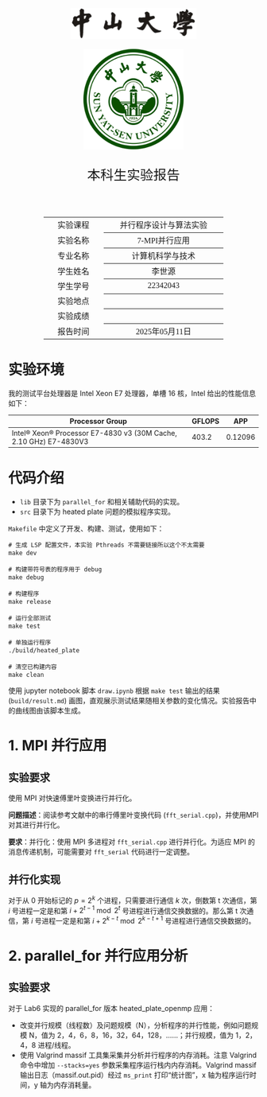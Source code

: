 <div class="cover" style="page-break-after:always;font-family:方正公文仿宋;width:100%;height:100%;border:none;margin: 0 auto;text-align:center;">
    <div style="width:50%;margin: 0 auto;height:0;padding-bottom:10%;">
        </br>
        <img src="../sysu-name.png" alt="校名" style="width:100%;"/>
    </div>
    </br></br>
    <div style="width:40%;margin: 0 auto;height:0;padding-bottom:40%;">
        <img src="../sysu.png" alt="校徽" style="width:100%;"/>
    </div>
		</br></br></br>
    <span style="font-family:华文黑体Bold;text-align:center;font-size:20pt;margin: 10pt auto;line-height:30pt;">本科生实验报告</span>
    </br>
    </br>
    <table style="border:none;text-align:center;width:72%;font-family:仿宋;font-size:14px; margin: 0 auto;">
    <tbody style="font-family:方正公文仿宋;font-size:12pt;">
        <tr style="font-weight:normal;"> 
            <td style="width:20%;text-align:center;">实验课程</td>
            <td style="width:40%;font-weight:normal;border-bottom: 1px solid;text-align:center;font-family:华文仿宋">并行程序设计与算法实验</td>
      </tr>
        <tr style="font-weight:normal;"> 
            <td style="width:20%;text-align:center;">实验名称</td>
            <td style="width:40%;font-weight:normal;border-bottom: 1px solid;text-align:center;font-family:华文仿宋">7-MPI并行应用</td>
      </tr>
        <tr style="font-weight:normal;"> 
            <td style="width:20%;text-align:center;">专业名称</td>
            <td style="width:40%;font-weight:normal;border-bottom: 1px solid;text-align:center;font-family:华文仿宋">计算机科学与技术</td>
      </tr>
        <tr style="font-weight:normal;"> 
            <td style="width:20%;text-align:center;">学生姓名</td>
            <td style="width:40%;font-weight:normal;border-bottom: 1px solid;text-align:center;font-family:华文仿宋">李世源</td>
      </tr>
        <tr style="font-weight:normal;"> 
            <td style="width:20%;text-align:center;">学生学号</td>
            <td style="width:40%;font-weight:normal;border-bottom: 1px solid;text-align:center;font-family:华文仿宋">22342043</td>
      </tr>
        <tr style="font-weight:normal;"> 
            <td style="width:20%;text-align:center;">实验地点</td>
            <td style="width:40%;font-weight:normal;border-bottom: 1px solid;text-align:center;font-family:华文仿宋"></td>
      </tr>
        <tr style="font-weight:normal;"> 
            <td style="width:20%;text-align:center;">实验成绩</td>
            <td style="width:40%;font-weight:normal;border-bottom: 1px solid;text-align:center;font-family:华文仿宋"></td>
      </tr>
      <tr style="font-weight:normal;"> 
            <td style="width:20%;text-align:center;">报告时间</td>
            <td style="width:40%;font-weight:normal;border-bottom: 1px solid;text-align:center;font-family:华文仿宋">2025年05月11日</td>
      </tr>
    </tbody>              
    </table>
</div>


<!-- 注释语句：导出PDF时会在这里分页，使用 Typora Newsprint 主题放大 125% -->



# 实验环境

我的测试平台处理器是 Intel Xeon E7 处理器，单槽 16 核，Intel 给出的性能信息如下：

| Processor Group                                              | GFLOPS | APP     |
| ------------------------------------------------------------ | ------ | ------- |
| Intel® Xeon® Processor E7-4830 v3 (30M Cache, 2.10 GHz) E7-4830V3 | 403.2  | 0.12096 |

# 代码介绍

- `lib` 目录下为 `parallel_for` 和相关辅助代码的实现。
- `src` 目录下为 heated plate 问题的模拟程序实现。

`Makefile` 中定义了开发、构建、测试，使用如下：

```shell
# 生成 LSP 配置文件，本实验 Pthreads 不需要链接所以这个不太需要
make dev

# 构建带符号表的程序用于 debug
make debug

# 构建程序
make release

# 运行全部测试
make test

# 单独运行程序
./build/heated_plate

# 清空已构建内容
make clean
```

使用 jupyter notebook 脚本 `draw.ipynb` 根据 `make test` 输出的结果 (`build/result.md`) 画图，直观展示测试结果随相关参数的变化情况。实验报告中的曲线图由该脚本生成。

# 1. MPI 并行应用

## 实验要求

使用 MPI 对快速傅里叶变换进行并行化。

**问题描述**：阅读参考文献中的串行傅里叶变换代码 (`fft_serial.cpp`)，并使用MPI对其进行并行化。

**要求**：并行化：使用 MPI 多进程对 `fft_serial.cpp` 进行并行化。为适应 MPI 的消息传递机制，可能需要对 `fft_serial` 代码进行一定调整。

## 并行化实现

对于从 0 开始标记的 $p=2^k$ 个进程，只需要进行通信 $k$ 次，倒数第 t 次通信，第 $i$ 号进程一定是和第 $i + 2^{t-1} \bmod 2^t$ 号进程进行通信交换数据的。那么第 t 次通信，第 $i$ 号进程一定是和第 $i + 2^{k-t} \bmod 2^{k-t+1}$ 号进程进行通信交换数据的。


## 

# 2. parallel_for 并行应用分析

## 实验要求

对于 Lab6 实现的 parallel_for 版本 heated_plate_openmp 应用：
- 改变并行规模（线程数）及问题规模（N），分析程序的并行性能，例如问题规模 N，值为 2，4，6，8，16，32，64，128，……；并行规模，值为 1，2，4，8 进程/线程。
- 使用 Valgrind massif 工具集采集并分析并行程序的内存消耗。注意 Valgrind 命令中增加 `--stacks=yes` 参数采集程序运行栈内内存消耗。Valgrind massif 输出日志（massif.out.pid）经过 `ms_print` 打印“统计图”，x 轴为程序运行时间，y 轴为内存消耗量。